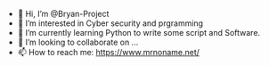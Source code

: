 - 👋 Hi, I’m @Bryan-Project
- 👀 I’m interested in Cyber security and prgramming
- 🌱 I’m currently learning Python to write some script and Software. 
- 💞️ I’m looking to collaborate on ...
- 📫 How to reach me: https://www.mrnoname.net/

<!---
Bryan-Project/Bryan-Project is a ✨ special ✨ repository because its `README.md` (this file) appears on your GitHub profile.
You can click the Preview link to take a look at your changes.
--->
